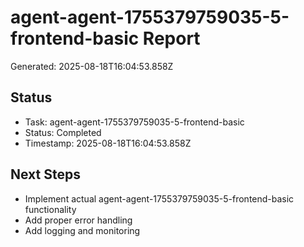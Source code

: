 # agent-agent-1755379759035-5-frontend-basic Report

Generated: 2025-08-18T16:04:53.858Z

## Status
- Task: agent-agent-1755379759035-5-frontend-basic
- Status: Completed
- Timestamp: 2025-08-18T16:04:53.858Z

## Next Steps
- Implement actual agent-agent-1755379759035-5-frontend-basic functionality
- Add proper error handling
- Add logging and monitoring
